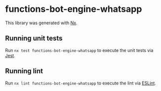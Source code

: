 # functions-bot-engine-whatsapp

This library was generated with [Nx](https://nx.dev).

## Running unit tests

Run `nx test functions-bot-engine-whatsapp` to execute the unit tests via [Jest](https://jestjs.io).

## Running lint

Run `nx lint functions-bot-engine-whatsapp` to execute the lint via [ESLint](https://eslint.org/).
